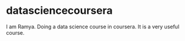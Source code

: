 datasciencecoursera
===================
I am Ramya. Doing a data science course in coursera. It is a very useful course.
